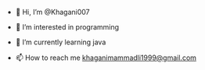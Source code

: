- 👋 Hi, I’m @Khagani007
- 👀 I’m interested in programming
- 🌱 I’m currently learning java

- 📫 How to reach me khaganimammadli1999@gmail.com

<!---
Khagani007/Khagani007 is a ✨ special ✨ repository because its `README.md` (this file) appears on your GitHub profile.
You can click the Preview link to take a look at your changes.
--->

